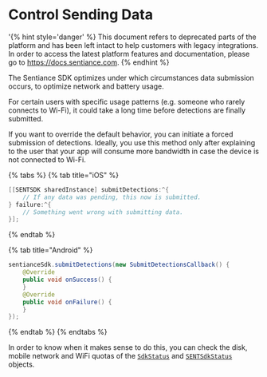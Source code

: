 # Control Sending Data

'{% hint style='danger' %} This document refers to deprecated parts of the platform and has been left intact to help customers with legacy integrations. In order to access the latest platform features and documentation, please go to https://docs.sentiance.com. {% endhint %}

The Sentiance SDK optimizes under which circumstances data submission occurs, to optimize network and battery usage.

For certain users with specific usage patterns (e.g. someone who rarely connects to Wi-Fi), it could take a long time before detections are finally submitted.

If you want to override the default behavior, you can initiate a forced submission of detections. Ideally, you use this method only after explaining to the user that your app will consume more bandwidth in case the device is not connected to Wi-Fi.

{% tabs %}
{% tab title="iOS" %}
```objectivec
[[SENTSDK sharedInstance] submitDetections:^{
    // If any data was pending, this now is submitted.
} failure:^{
    // Something went wrong with submitting data.
}];
```
{% endtab %}

{% tab title="Android" %}
```java
sentianceSdk.submitDetections(new SubmitDetectionsCallback() {
    @Override
    public void onSuccess() {
    }
    @Override
    public void onFailure() {
    }
});
```
{% endtab %}
{% endtabs %}

In order to know when it makes sense to do this, you can check the disk, mobile network and WiFi quotas of the [`SdkStatus`](../api-reference/android/sdkstatus/) and [`SENTSdkStatus`](broken-reference) objects.
